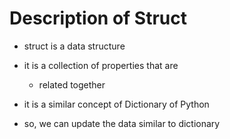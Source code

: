 # Description of Struct

* struct is a data structure
* it is a collection of properties that are 
    - related together
* it is a similar concept of Dictionary of Python

* so, we can update the data similar to dictionary
